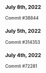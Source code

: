 ### July 8th, 2022

Commit #38844

### July 5th, 2022

Commit #314353


### July 4th, 2022

Commit #72281
